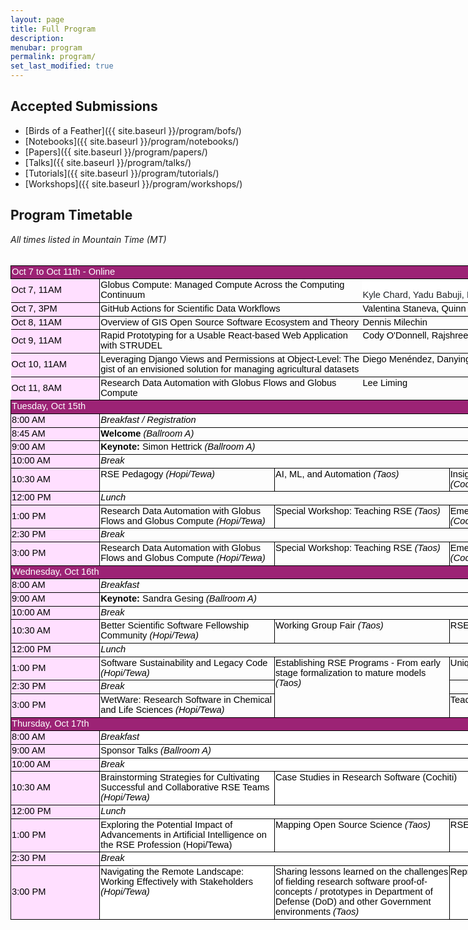 ```yaml
---
layout: page
title: Full Program
description:
menubar: program
permalink: program/
set_last_modified: true
---
```


## Accepted Submissions

- [Birds of a Feather]({{ site.baseurl }}/program/bofs/)
- [Notebooks]({{ site.baseurl }}/program/notebooks/)
- [Papers]({{ site.baseurl }}/program/papers/)
- [Talks]({{ site.baseurl }}/program/talks/)
- [Tutorials]({{ site.baseurl }}/program/tutorials/)
- [Workshops]({{ site.baseurl }}/program/workshops/)

## Program Timetable

<html xmlns:o="urn:schemas-microsoft-com:office:office" xmlns:x="urn:schemas-microsoft-com:office:excel"
 xmlns="http://www.w3.org/TR/REC-html40">

<head>
 <style id="program_15106_Styles">
  <!--table
		{
			mso-displayed-decimal-separator: "\.";
			mso-displayed-thousand-separator: "\,";
		}

		@page {
			margin: .75in .7in .75in .7in;
			mso-header-margin: .3in;
			mso-footer-margin: .3in;
		}

		.font5 {
			color: black;
			font-size: 11.0pt;
			font-weight: 400;
			font-style: italic;
			text-decoration: none;
			font-family: Arial, sans-serif;
			mso-font-charset: 0;
		}

		.font6 {
			color: black;
			font-size: 11.0pt;
			font-weight: 400;
			font-style: normal;
			text-decoration: none;
			font-family: Arial, sans-serif;
			mso-font-charset: 0;
		}

		.font7 {
			color: black;
			font-size: 11.0pt;
			font-weight: 700;
			font-style: normal;
			text-decoration: none;
			font-family: Arial, sans-serif;
			mso-font-charset: 0;
		}

		.font8 {
			color: black;
			font-size: 11.0pt;
			font-weight: 400;
			font-style: italic;
			text-decoration: none;
			font-family: Arial, sans-serif;
			mso-font-charset: 0;
		}

		tr {
			mso-height-source: auto;
		}

		col {
			mso-width-source: auto;
		}

		br {
			mso-data-placement: same-cell;
		}

		.style0 {
			mso-number-format: General;
			text-align: general;
			vertical-align: bottom;
			white-space: nowrap;
			mso-rotate: 0;
			mso-background-source: auto;
			mso-pattern: auto;
			color: black;
			font-size: 10.0pt;
			font-weight: 400;
			font-style: normal;
			text-decoration: none;
			font-family: Arial;
			mso-generic-font-family: auto;
			mso-font-charset: 0;
			border: none;
			mso-protection: locked visible;
			mso-style-name: Normal;
			mso-style-id: 0;
		}

		td {
			mso-style-parent: style0;
			padding-top: 1px;
			padding-right: 1px;
			padding-left: 1px;
			mso-ignore: padding;
			color: black;
			font-size: 10.0pt;
			font-weight: 400;
			font-style: normal;
			text-decoration: none;
			font-family: Arial;
			mso-generic-font-family: auto;
			mso-font-charset: 0;
			mso-number-format: General;
			text-align: general;
			vertical-align: bottom;
			border: none;
			mso-background-source: auto;
			mso-pattern: auto;
			mso-protection: locked visible;
			white-space: nowrap;
			mso-rotate: 0;
		}

		.xl65 {
			mso-style-parent: style0;
			color: black;
			font-size: 11.0pt;
			font-style: italic;
			font-family: Arial, sans-serif;
			mso-font-charset: 0;
			vertical-align: top;
			border-top: .5pt solid black;
			border-right: none;
			border-bottom: .5pt solid black;
			border-left: .5pt solid black;
			white-space: normal;
		}

		.xl66 {
			mso-style-parent: style0;
			color: black;
			font-size: 11.0pt;
			font-style: italic;
			font-family: Arial, sans-serif;
			mso-font-charset: 0;
			vertical-align: top;
			border-top: .5pt solid black;
			border-right: none;
			border-bottom: .5pt solid black;
			border-left: .5pt solid black;
			background: white;
			mso-pattern: black none;
			white-space: normal;
		}

		.xl67 {
			mso-style-parent: style0;
			font-size: 11.0pt;
			font-family: Arial, sans-serif;
			mso-font-charset: 0;
			text-align: left;
			vertical-align: top;
			border-top: .5pt solid black;
			border-right: none;
			border-bottom: .5pt solid black;
			border-left: .5pt solid black;
			white-space: normal;
		}

		.xl68 {
			mso-style-parent: style0;
			font-size: 11.0pt;
			font-weight: 700;
			font-family: Arial, sans-serif;
			mso-font-charset: 0;
			text-align: left;
			vertical-align: top;
			border-top: .5pt solid black;
			border-right: none;
			border-bottom: .5pt solid black;
			border-left: .5pt solid black;
			white-space: normal;
		}

		.xl69 {
			mso-style-parent: style0;
			font-size: 11.0pt;
			font-family: Arial, sans-serif;
			mso-font-charset: 0;
			vertical-align: top;
			border-top: .5pt solid black;
			border-right: none;
			border-bottom: .5pt solid black;
			border-left: .5pt solid black;
			white-space: normal;
		}

		.xl70 {
			mso-style-parent: style0;
			color: black;
			font-size: 11.0pt;
			font-family: Arial, sans-serif;
			mso-font-charset: 0;
			vertical-align: top;
			border-top: .5pt solid black;
			border-right: none;
			border-bottom: .5pt solid black;
			border-left: .5pt solid black;
			white-space: normal;
		}

		.xl71 {
			mso-style-parent: style0;
			font-size: 11.0pt;
			font-style: italic;
			font-family: Arial, sans-serif;
			mso-font-charset: 0;
			text-align: left;
			vertical-align: top;
			border-top: .5pt solid black;
			border-right: none;
			border-bottom: .5pt solid black;
			border-left: .5pt solid black;
			white-space: normal;
		}

		.xl72 {
			mso-style-parent: style0;
			color: black;
			font-size: 11.0pt;
			font-family: Arial, sans-serif;
			mso-font-charset: 0;
			vertical-align: top;
			border-top: .5pt solid black;
			border-right: none;
			border-bottom: .5pt solid black;
			border-left: none;
			white-space: normal;
		}

		.xl73 {
			mso-style-parent: style0;
			font-size: 11.0pt;
			font-style: italic;
			font-family: Arial, sans-serif;
			mso-font-charset: 0;
			vertical-align: top;
			border-top: .5pt solid black;
			border-right: none;
			border-bottom: .5pt solid black;
			border-left: .5pt solid black;
			white-space: normal;
		}

		.xl74 {
			mso-style-parent: style0;
			color: black;
			font-size: 11.0pt;
			font-family: Arial, sans-serif;
			mso-font-charset: 0;
			vertical-align: top;
			border-top: .5pt solid black;
			border-right: none;
			border-bottom: none;
			border-left: .5pt solid black;
			white-space: normal;
		}

		.xl75 {
			mso-style-parent: style0;
			font-size: 11.0pt;
			font-style: italic;
			font-family: Arial, sans-serif;
			mso-font-charset: 0;
			vertical-align: top;
			border-top: .5pt solid black;
			border-right: none;
			border-bottom: .5pt solid black;
			border-left: none;
			white-space: normal;
		}

		.xl76 {
			mso-style-parent: style0;
			font-size: 11.0pt;
			font-style: italic;
			font-family: Arial, sans-serif;
			mso-font-charset: 0;
			text-align: left;
			vertical-align: top;
			border-top: .5pt solid black;
			border-right: none;
			border-bottom: .5pt solid black;
			border-left: .5pt solid black;
			background: white;
			mso-pattern: black none;
			white-space: normal;
		}

		.xl77 {
			mso-style-parent: style0;
			font-size: 11.0pt;
			font-family: Arial, sans-serif;
			mso-font-charset: 0;
			text-align: left;
			vertical-align: top;
			border-top: .5pt solid black;
			border-right: none;
			border-bottom: .5pt solid black;
			border-left: .5pt solid black;
			background: white;
			mso-pattern: black none;
			white-space: normal;
		}

		.xl78 {
			mso-style-parent: style0;
			color: black;
			font-size: 11.0pt;
			font-family: Arial, sans-serif;
			mso-font-charset: 0;
			vertical-align: top;
			border-top: .5pt solid black;
			border-right: none;
			border-bottom: .5pt solid black;
			border-left: .5pt solid black;
			background: white;
			mso-pattern: black none;
			white-space: normal;
		}

		.xl79 {
			mso-style-parent: style0;
			color: black;
			font-size: 11.0pt;
			font-family: Arial, sans-serif;
			mso-font-charset: 0;
			vertical-align: top;
			border-top: .5pt solid black;
			border-right: none;
			border-bottom: .5pt solid black;
			border-left: none;
			background: white;
			mso-pattern: black none;
			white-space: normal;
		}

		.xl80 {
			mso-style-parent: style0;
			color: black;
			font-size: 11.0pt;
			font-family: Arial, sans-serif;
			mso-font-charset: 0;
			vertical-align: top;
			border-top: .5pt solid black;
			border-right: none;
			border-bottom: none;
			border-left: .5pt solid black;
			background: white;
			mso-pattern: black none;
			white-space: normal;
		}

		.xl81 {
			mso-style-parent: style0;
			font-size: 11.0pt;
			font-style: italic;
			font-family: Arial, sans-serif;
			mso-font-charset: 0;
			vertical-align: top;
			border-top: .5pt solid black;
			border-right: none;
			border-bottom: .5pt solid black;
			border-left: .5pt solid black;
			background: white;
			mso-pattern: black none;
			white-space: normal;
		}

		.xl82 {
			mso-style-parent: style0;
			color: black;
			font-size: 11.0pt;
			font-family: Arial, sans-serif;
			mso-font-charset: 0;
			vertical-align: top;
			border-top: none;
			border-right: none;
			border-bottom: .5pt solid black;
			border-left: .5pt solid black;
			background: white;
			mso-pattern: black none;
			white-space: normal;
		}

		.xl83 {
			mso-style-parent: style0;
			color: black;
			font-size: 11.0pt;
			font-style: italic;
			font-family: Arial, sans-serif;
			mso-font-charset: 0;
			vertical-align: top;
			border-top: .5pt solid black;
			border-right: none;
			border-bottom: .5pt solid black;
			border-left: none;
			white-space: normal;
		}

		.xl84 {
			mso-style-parent: style0;
			font-size: 11.0pt;
			font-style: italic;
			font-family: Arial, sans-serif;
			mso-font-charset: 0;
			text-align: left;
			vertical-align: top;
			border-top: .5pt solid black;
			border-right: none;
			border-bottom: .5pt solid black;
			border-left: none;
			white-space: normal;
		}

		.xl85 {
			mso-style-parent: style0;
			font-size: 11.0pt;
			font-family: Arial, sans-serif;
			mso-font-charset: 0;
			text-align: left;
			vertical-align: top;
			border-top: .5pt solid black;
			border-right: none;
			border-bottom: .5pt solid black;
			border-left: none;
			white-space: normal;
		}

		.xl86 {
			mso-style-parent: style0;
			font-size: 11.0pt;
			font-weight: 700;
			font-family: Arial, sans-serif;
			mso-font-charset: 0;
			text-align: left;
			vertical-align: top;
			border-top: .5pt solid black;
			border-right: none;
			border-bottom: .5pt solid black;
			border-left: none;
			white-space: normal;
		}

		.xl87 {
			mso-style-parent: style0;
			color: black;
			font-size: 11.0pt;
			font-family: Arial, sans-serif;
			mso-font-charset: 0;
			vertical-align: top;
			border-top: .5pt solid black;
			border-right: .5pt solid black;
			border-bottom: .5pt solid black;
			border-left: none;
			background: white;
			mso-pattern: black none;
			white-space: normal;
		}

		.xl88 {
			mso-style-parent: style0;
			font-size: 11.0pt;
			font-style: italic;
			font-family: Arial, sans-serif;
			mso-font-charset: 0;
			vertical-align: top;
			border-top: .5pt solid black;
			border-right: none;
			border-bottom: .5pt solid black;
			border-left: none;
			background: white;
			mso-pattern: black none;
			white-space: normal;
		}

		.xl89 {
			mso-style-parent: style0;
			color: black;
			font-size: 11.0pt;
			font-style: italic;
			font-family: Arial, sans-serif;
			mso-font-charset: 0;
			vertical-align: top;
			border-top: .5pt solid black;
			border-right: none;
			border-bottom: .5pt solid black;
			border-left: none;
			background: white;
			mso-pattern: black none;
			white-space: normal;
		}

		.xl90 {
			mso-style-parent: style0;
			font-size: 11.0pt;
			font-style: italic;
			font-family: Arial, sans-serif;
			mso-font-charset: 0;
			text-align: left;
			vertical-align: top;
			border-top: .5pt solid black;
			border-right: none;
			border-bottom: .5pt solid black;
			border-left: none;
			background: white;
			mso-pattern: black none;
			white-space: normal;
		}

		.xl91 {
			mso-style-parent: style0;
			font-size: 11.0pt;
			font-family: Arial, sans-serif;
			mso-font-charset: 0;
			text-align: left;
			vertical-align: top;
			border-top: .5pt solid black;
			border-right: none;
			border-bottom: .5pt solid black;
			border-left: none;
			background: white;
			mso-pattern: black none;
			white-space: normal;
		}

		.xl92 {
			mso-style-parent: style0;
			font-size: 11.0pt;
			font-family: Arial, sans-serif;
			mso-font-charset: 0;
			mso-number-format: "Medium Time";
			text-align: left;
			vertical-align: middle;
			border: .5pt solid black;
			background: #FFDFFF;
			mso-pattern: black none;
			white-space: normal;
		}

		.xl93 {
			mso-style-parent: style0;
			color: black;
			font-size: 11.0pt;
			font-family: Arial, sans-serif;
			mso-font-charset: 0;
			mso-number-format: "Medium Time";
			text-align: left;
			vertical-align: middle;
			border: .5pt solid black;
			background: #FFDFFF;
			mso-pattern: black none;
			white-space: normal;
		}

		.xl94 {
			mso-style-parent: style0;
			text-align: left;
			vertical-align: middle;
			background: #FFDFFF;
			mso-pattern: black none;
		}

		.xl95 {
			mso-style-parent: style0;
			color: white;
			font-size: 11.0pt;
			font-family: Arial, sans-serif;
			mso-font-charset: 0;
			text-align: left;
			vertical-align: middle;
			border-top: .5pt solid black;
			border-right: none;
			border-bottom: .5pt solid black;
			border-left: .5pt solid black;
			background: #9C2375;
			mso-pattern: #9C2375 none;
			white-space: normal;
		}

		.xl96 {
			mso-style-parent: style0;
			font-size: 11.0pt;
			font-family: Arial, sans-serif;
			mso-font-charset: 0;
			vertical-align: top;
			border-top: .5pt solid black;
			border-right: none;
			border-bottom: .5pt solid black;
			border-left: none;
			white-space: normal;
		}

		.xl97 {
			mso-style-parent: style0;
			color: windowtext;
			font-family: Arial, sans-serif;
			mso-font-charset: 0;
			text-align: left;
			vertical-align: middle;
			border-top: .5pt solid black;
			border-right: none;
			border-bottom: .5pt solid black;
			border-left: none;
			white-space: normal;
		}

		.xl98 {
			mso-style-parent: style0;
			font-size: 11.0pt;
			font-family: Arial, sans-serif;
			mso-font-charset: 0;
			text-align: left;
			vertical-align: middle;
			border-top: .5pt solid black;
			border-right: .5pt solid black;
			border-bottom: .5pt solid black;
			border-left: none;
			background: #FFDFFF;
			mso-pattern: black none;
			white-space: normal;
		}

		.xl99 {
			mso-style-parent: style0;
			color: #1F2328;
			font-size: 11.0pt;
			font-family: Arial, sans-serif;
			mso-font-charset: 0;
			border-top: .5pt solid black;
			border-right: none;
			border-bottom: .5pt solid black;
			border-left: none;
			background: white;
			mso-pattern: white none;
			white-space: normal;
		}

		.xl100 {
			mso-style-parent: style0;
			font-size: 11.0pt;
			font-family: Arial, sans-serif;
			mso-font-charset: 0;
			border-top: .5pt solid black;
			border-right: none;
			border-bottom: .5pt solid black;
			border-left: none;
			white-space: normal;
		}

		.xl101 {
			mso-style-parent: style0;
			color: windowtext;
			font-family: Arial, sans-serif;
			mso-font-charset: 0;
			border-top: .5pt solid black;
			border-right: none;
			border-bottom: .5pt solid black;
			border-left: none;
			white-space: normal;
		}

		.xl102 {
			mso-style-parent: style0;
			color: windowtext;
			font-family: Arial, sans-serif;
			mso-font-charset: 0;
			border-top: .5pt solid black;
			border-right: none;
			border-bottom: none;
			border-left: none;
			white-space: normal;
		}

		.xl103 {
			mso-style-parent: style0;
			color: windowtext;
			font-family: Arial, sans-serif;
			mso-font-charset: 0;
			border-top: none;
			border-right: none;
			border-bottom: none;
			border-left: .5pt solid black;
			white-space: normal;
		}

		.xl104 {
			mso-style-parent: style0;
			font-family: Arial, sans-serif;
			mso-font-charset: 0;
			white-space: normal;
		}

		.xl105 {
			mso-style-parent: style0;
			color: windowtext;
			font-family: Arial, sans-serif;
			mso-font-charset: 0;
			border-top: none;
			border-right: none;
			border-bottom: .5pt solid black;
			border-left: .5pt solid black;
			white-space: normal;
		}

		.xl106 {
			mso-style-parent: style0;
			color: windowtext;
			font-family: Arial, sans-serif;
			mso-font-charset: 0;
			border-top: none;
			border-right: none;
			border-bottom: .5pt solid black;
			border-left: none;
			white-space: normal;
		}

		.xl107 {
			mso-style-parent: style0;
			color: windowtext;
			font-size: 11.0pt;
			font-family: Arial, sans-serif;
			mso-font-charset: 0;
			border-top: .5pt solid black;
			border-right: none;
			border-bottom: .5pt solid black;
			border-left: none;
			background: white;
			mso-pattern: black none;
			white-space: normal;
		}

		.xl108 {
			mso-style-parent: style0;
			color: black;
			font-size: 11.0pt;
			font-family: Arial, sans-serif;
			mso-font-charset: 0;
			vertical-align: top;
			border-top: .5pt solid black;
			border-right: .5pt solid black;
			border-bottom: .5pt solid black;
			border-left: none;
			background: white;
			mso-pattern: #D9D9D9 none;
			white-space: normal;
		}

		.xl109 {
			mso-style-parent: style0;
			color: windowtext;
			font-size: 11.0pt;
			font-family: Arial, sans-serif;
			mso-font-charset: 0;
			border-top: .5pt solid black;
			border-right: none;
			border-bottom: none;
			border-left: none;
			background: white;
			mso-pattern: black none;
			white-space: normal;
		}

		.xl110 {
			mso-style-parent: style0;
			color: windowtext;
			font-size: 11.0pt;
			font-family: Arial, sans-serif;
			mso-font-charset: 0;
			border-top: none;
			border-right: none;
			border-bottom: .5pt solid black;
			border-left: none;
			background: white;
			mso-pattern: black none;
			white-space: normal;
		}
		-->
 </style>
</head>

<body link="#1155CC" vlink="#1155CC">
 <!--[if !excel]>&nbsp;&nbsp;<![endif]-->
 <!--The following information was generated by Microsoft Excel's Publish as Web
Page wizard.-->
 <!--If the same item is republished from Excel, all information between the DIV
tags will be replaced.-->
 <!----------------------------->
 <!--START OF OUTPUT FROM EXCEL PUBLISH AS WEB PAGE WIZARD -->
 <!----------------------------->

 <i>All times listed in Mountain Time (MT) </i><br><br>

 <div id="program_15106" align=center x:publishsource="Excel">

  <table border=0 cellpadding=0 cellspacing=0 width=1119 style='border-collapse:
 collapse;table-layout:fixed;width:840pt'>
   <col class=xl94 width=87 style='mso-width-source:userset;mso-width-alt:2773;
 width:65pt'>
   <col width=87 span=7 style='mso-width-source:userset;mso-width-alt:2773;
 width:65pt'>
   <tr height=20 style='mso-height-source:userset;height:15.75pt'>
    <td colspan=8 height=20 class=xl95 width=1119 style='height:15.75pt;
  width:840pt'>Oct 7 to Oct 11th - Online</td>
   </tr>
   <tr height=20 style='mso-height-source:userset;height:15.75pt'>
    <td height=20 class=xl98 width=87 style='height:15.75pt;border-top:none;
  width:65pt'>Oct 7, 11AM</td>
    <td colspan=3 class=xl69 width=261 style='border-left:none;width:195pt;
  overflow-wrap: break-word'>Globus Compute: Managed Compute Across the
     Computing Continuum</td>
    <td colspan=4 class=xl99 width=348 style='width:260pt'>Kyle Chard, Yadu
     Babuji, Reid Mello</td>
   </tr>
   <tr height=20 style='mso-height-source:userset;height:15.75pt'>
    <td height=20 class=xl98 width=87 style='height:15.75pt;border-top:none;
  width:65pt;overflow-wrap: break-word'>Oct 7, 3PM</td>
    <td colspan=3 class=xl69 width=261 style='border-left:none;width:195pt'>GitHub
     Actions for Scientific Data Workflows</td>
    <td colspan=4 class=xl100 width=348 style='width:260pt'>Valentina Staneva,
     Quinn Brencher</td>
   </tr>
   <tr height=20 style='mso-height-source:userset;height:15.75pt'>
    <td height=20 class=xl98 width=87 style='height:15.75pt;border-top:none;
  width:65pt;overflow-wrap: break-word'>Oct 8, 11AM</td>
    <td colspan=3 class=xl69 width=261 style='border-left:none;width:195pt'>Overview
     of GIS Open Source Software Ecosystem and Theory</td>
    <td colspan=4 class=xl72 width=348 style='width:260pt'>Dennis Milechin</td>
   </tr>
   <tr height=20 style='mso-height-source:userset;height:15.75pt'>
    <td height=20 class=xl98 width=87 style='height:15.75pt;border-top:none;
  width:65pt;overflow-wrap: break-word'>Oct 9, 11AM</td>
    <td colspan=3 class=xl69 width=261 style='border-left:none;width:195pt'>Rapid
     Prototyping for a Usable React-based Web Application with STRUDEL</td>
    <td colspan=4 class=xl72 width=348 style='width:260pt'>Cody O'Donnell,
     Rajshree Deshmukh, Lavanya Ramakrishnan</td>
   </tr>
   <tr height=20 style='mso-height-source:userset;height:15.75pt'>
    <td height=20 class=xl98 width=87 style='height:15.75pt;border-top:none;
  width:65pt;overflow-wrap: break-word'>Oct 10, 11AM</td>
    <td colspan=3 class=xl69 width=261 style='border-left:none;width:195pt'>Leveraging
     Django Views and Permissions at Object-Level: The gist of an envisioned
     solution for managing agricultural datasets</td>
    <td colspan=4 class=xl72 width=348 style='width:260pt'>Diego Menéndez,
     Danying Shao</td>
   </tr>
   <tr height=20 style='mso-height-source:userset;height:15.75pt'>
    <td height=20 class=xl98 width=87 style='height:15.75pt;border-top:none;
  width:65pt;overflow-wrap: break-word'>Oct 11, 8AM</td>
    <td colspan=3 class=xl69 width=261 style='border-left:none;width:195pt'>Research
     Data Automation with Globus Flows and Globus Compute</td>
    <td colspan=4 class=xl72 width=348 style='width:260pt'>Lee Liming</td>
   </tr>
   <tr height=20 style='mso-height-source:userset;height:15.75pt'>
    <td colspan=8 height=20 class=xl95 width=1119 style='height:15.75pt;
  width:840pt'>Tuesday, Oct 15th</td>
   </tr>
   <tr height=20 style='mso-height-source:userset;height:15.75pt'>
    <td height=20 class=xl92 width=87 style='height:15.75pt;border-top:none;
  width:65pt'>8:00 AM</td>
    <td colspan=7 class=xl71 width=609 style='border-left:none;width:455pt'>Breakfast
     / Registration</td>
   </tr>
   <tr height=20 style='mso-height-source:userset;height:15.75pt'>
    <td height=20 class=xl92 width=87 style='height:15.75pt;border-top:none;
  width:65pt'>8:45 AM</td>
    <td colspan=7 class=xl68 width=609 style='border-left:none;width:455pt'>Welcome<font class="font8">
      (Ballroom A)</font>
    </td>
   </tr>
   <tr height=20 style='mso-height-source:userset;height:15.75pt'>
    <td height=20 class=xl92 width=87 style='height:15.75pt;border-top:none;
  width:65pt'>9:00 AM</td>
    <td colspan=7 class=xl67 width=609 style='border-left:none;width:455pt'>
     <font class="font7">Keynote:</font>
     <font class="font6"> Simon Hettrick </font>
     <font class="font8">(Ballroom A)</font>
    </td>
   </tr>
   <tr height=20 style='mso-height-source:userset;height:15.75pt'>
    <td height=20 class=xl92 width=87 style='height:15.75pt;border-top:none;
  width:65pt'>10:00 AM</td>
    <td colspan=7 class=xl71 width=609 style='border-left:none;width:455pt'>Break</td>
   </tr>
   <tr height=20 style='mso-height-source:userset;height:15.75pt'>
    <td height=20 class=xl93 width=87 style='height:15.75pt;border-top:none;
  width:65pt'>10:30 AM</td>
    <td colspan=2 class=xl70 width=174 style='border-left:none;width:130pt'>RSE
     Pedagogy <font class="font5">(Hopi/Tewa)</font>
    </td>
    <td colspan=2 class=xl70 width=174 style='width:130pt'>AI, ML, and Automation
     <font class="font5">(Taos)</font>
    </td>
    <td colspan=3 class=xl70 width=261 style='width:195pt'>Insights on Research
     Software Practices and Principles <font class="font5">(Cochiti)</font>
    </td>
   </tr>
   <tr height=20 style='mso-height-source:userset;height:15.75pt'>
    <td height=20 class=xl92 width=87 style='height:15.75pt;border-top:none;
  width:65pt'>12:00 PM</td>
    <td colspan=7 class=xl71 width=609 style='border-left:none;width:455pt'>Lunch</td>
   </tr>
   <tr height=20 style='mso-height-source:userset;height:15.75pt'>
    <td height=20 class=xl93 width=87 style='height:15.75pt;border-top:none;
  width:65pt'>1:00 PM</td>
    <td colspan=2 class=xl70 width=174 style='border-left:none;width:130pt'>Research
     Data Automation with Globus Flows and Globus Compute <font class="font5">(Hopi/Tewa)</font>
    </td>
    <td colspan=2 class=xl70 width=174 style='width:130pt'>Special Workshop:
     Teaching RSE <font class="font5">(Taos)</font>
    </td>
    <td colspan=3 class=xl70 width=261 style='width:195pt'>Emerging as a Team
     Leader through Cultural Challenges <font class="font5">(Cochiti)</font>
    </td>
   </tr>
   <tr height=20 style='mso-height-source:userset;height:15.75pt'>
    <td height=20 class=xl92 width=87 style='height:15.75pt;border-top:none;
  width:65pt'>2:30 PM</td>
    <td colspan=7 class=xl73 width=609 style='border-left:none;width:455pt'>Break</td>
   </tr>
   <tr height=20 style='mso-height-source:userset;height:15.75pt'>
    <td height=20 class=xl92 width=87 style='height:15.75pt;border-top:none;
  width:65pt'>3:00 PM</td>
    <td colspan=2 class=xl70 width=174 style='border-left:none;width:130pt'>Research
     Data Automation with Globus Flows and Globus Compute <font class="font5">(Hopi/Tewa)</font>
    </td>
    <td colspan=2 class=xl70 width=174 style='width:130pt'>Special Workshop:
     Teaching RSE <font class="font5">(Taos)</font>
    </td>
    <td colspan=3 class=xl70 width=261 style='width:195pt'>Emerging as a Team
     Leader through Cultural Challenges <font class="font5">(Cochiti)</font>
    </td>
   </tr>
   <tr height=20 style='mso-height-source:userset;height:15.75pt'>
    <td colspan=8 height=20 class=xl95 width=1119 style='height:15.75pt;
  width:840pt'>Wednesday, Oct 16th</td>
   </tr>
   <tr height=20 style='mso-height-source:userset;height:15.75pt'>
    <td height=20 class=xl92 width=87 style='height:15.75pt;border-top:none;
  width:65pt'>8:00 AM</td>
    <td colspan=7 class=xl71 width=609 style='border-left:none;width:455pt'>Breakfast</td>
   </tr>
   <tr height=20 style='mso-height-source:userset;height:15.75pt'>
    <td height=20 class=xl92 width=87 style='height:15.75pt;border-top:none;
  width:65pt'>9:00 AM</td>
    <td colspan=7 class=xl67 width=609 style='border-left:none;width:455pt'>
     <font class="font7">Keynote:</font>
     <font class="font6"> Sandra Gesing </font>
     <font class="font8">(Ballroom A)</font>
    </td>
   </tr>
   <tr height=20 style='mso-height-source:userset;height:15.75pt'>
    <td height=20 class=xl92 width=87 style='height:15.75pt;border-top:none;
  width:65pt'>10:00 AM</td>
    <td colspan=7 class=xl65 width=609 style='border-left:none;width:455pt'>Break</td>
   </tr>
   <tr height=20 style='mso-height-source:userset;height:15.75pt'>
    <td height=20 class=xl93 width=87 style='height:15.75pt;border-top:none;
  width:65pt'>10:30 AM</td>
    <td colspan=2 class=xl70 width=174 style='border-left:none;width:130pt'>Better
     Scientific Software Fellowship Community <font class="font5">(Hopi/Tewa)</font>
    </td>
    <td colspan=2 class=xl70 width=174 style='width:130pt'>Working Group Fair <font class="font5">(Taos)
     </font>
    </td>
    <td colspan=3 class=xl70 width=261 style='width:195pt'>RSEs in
     domain-specific ecosystems <font class="font5">(Cochiti)</font>
    </td>
   </tr>
   <tr height=20 style='mso-height-source:userset;height:15.75pt'>
    <td height=20 class=xl92 width=87 style='height:15.75pt;border-top:none;
  width:65pt'>12:00 PM</td>
    <td colspan=7 class=xl65 width=609 style='border-left:none;width:455pt'>Lunch</td>
   </tr>
   <tr height=20 style='mso-height-source:userset;height:15.75pt'>
    <td height=20 class=xl93 width=87 style='height:15.75pt;border-top:none;
  width:65pt'>1:00 PM</td>
    <td colspan=2 class=xl70 width=174 style='border-left:none;width:130pt'>Software
     Sustainability and Legacy Code <font class="font5">(Hopi/Tewa)</font>
    </td>
    <td colspan=2 rowspan=3 class=xl74 width=174 style='border-bottom:.5pt solid black;
  width:130pt'>Establishing RSE Programs - From early stage formalization to
     mature models <font class="font5">(Taos)</font>
    </td>
    <td colspan=3 class=xl70 width=261 style='width:195pt'>Unique Stories in
     Research Software Experience <font class="font5">(Cochiti)</font>
    </td>
   </tr>
   <tr height=20 style='mso-height-source:userset;height:15.75pt'>
    <td height=20 class=xl92 width=87 style='height:15.75pt;border-top:none;
  width:65pt'>2:30 PM</td>
    <td colspan=2 class=xl73 width=174 style='border-left:none;width:130pt'>Break</td>
    <td colspan=3 class=xl73 width=261 style='width:195pt'>&nbsp;</td>
   </tr>
   <tr height=20 style='mso-height-source:userset;height:15.75pt'>
    <td height=20 class=xl93 width=87 style='height:15.75pt;border-top:none;
  width:65pt'>3:00 PM</td>
    <td colspan=2 class=xl70 width=174 style='border-left:none;width:130pt'>WetWare:
     Research Software in Chemical and Life Sciences <font class="font5">(Hopi/Tewa)</font>
    </td>
    <td colspan=3 class=xl70 width=261 style='width:195pt'>Teaching Research
     Software Engineering <font class="font5">(Cochiti)</font>
    </td>
   </tr>
   <tr height=20 style='mso-height-source:userset;height:15.75pt'>
    <td colspan=8 height=20 class=xl95 width=696 style='height:15.75pt;
  width:840pt'>Thursday, Oct 17th</td>
   </tr>
   <tr height=20 style='mso-height-source:userset;height:15.75pt'>
    <td height=20 class=xl92 width=87 style='height:15.75pt;border-top:none;
  width:65pt'>8:00 AM</td>
    <td colspan=7 class=xl76 width=609 style='border-left:none;width:455pt'>Breakfast</td>
   </tr>
   <tr height=20 style='mso-height-source:userset;height:15.75pt'>
    <td height=20 class=xl92 width=87 style='height:15.75pt;border-top:none;
  width:65pt'>9:00 AM</td>
    <td colspan=7 class=xl77 width=609 style='border-left:none;width:455pt'>Sponsor
     Talks <font class="font8">(Ballroom A)</font>
    </td>
   </tr>
   <tr height=20 style='mso-height-source:userset;height:15.75pt'>
    <td height=20 class=xl92 width=87 style='height:15.75pt;border-top:none;
  width:65pt'>10:00 AM</td>
    <td colspan=7 class=xl66 width=609 style='border-left:none;width:455pt'>Break</td>
   </tr>
   <tr height=40 style='mso-height-source:userset;height:30.0pt'>
    <td height=40 class=xl93 width=87 style='height:30.0pt;border-top:none;
  width:65pt'>10:30 AM</td>
    <td colspan=2 class=xl78 width=174 style='border-left:none;width:130pt'>Brainstorming
     Strategies for Cultivating Successful and Collaborative RSE Teams <font class="font5">(Hopi/Tewa)
     </font>
    </td>
    <td colspan=4 class=xl78 width=348 style='border-right:.5pt solid black;
  width:260pt'>Case Studies in Research Software (Cochiti)</td>
    <td class=xl108 width=87 style='border-top:none;width:65pt'>Rapid Access
     Microtalks (Ballroom A)</td>
   </tr>
   <tr height=20 style='mso-height-source:userset;height:15.75pt'>
    <td height=20 class=xl92 width=87 style='height:15.75pt;border-top:none;
  width:65pt'>12:00 PM</td>
    <td colspan=7 class=xl66 width=609 style='border-left:none;width:455pt'>Lunch</td>
   </tr>
   <tr height=20 style='mso-height-source:userset;height:15.75pt'>
    <td height=20 class=xl93 width=87 style='height:15.75pt;border-top:none;
  width:65pt'>1:00 PM</td>
    <td colspan=2 class=xl78 width=174 style='border-left:none;width:130pt'>Exploring
     the Potential Impact of Advancements in Artificial Intelligence on the RSE
     Profession (Hopi/Tewa)</td>
    <td colspan=2 class=xl80 width=174 style='width:130pt'>Mapping Open Source
     Science <font class="font5">(Taos)</font>
    </td>
    <td colspan=3 class=xl78 width=261 style='width:195pt'>RSE in Action! <font class="font5">(Cochiti)
     </font>
    </td>
   </tr>
   <tr height=20 style='mso-height-source:userset;height:15.75pt'>
    <td height=20 class=xl92 width=87 style='height:15.75pt;border-top:none;
  width:65pt'>2:30 PM</td>
    <td colspan=7 class=xl81 width=609 style='border-left:none;width:455pt'>Break</td>
   </tr>
   <tr height=59 style='mso-height-source:userset;height:44.0pt'>
    <td height=59 class=xl93 width=87 style='height:44.0pt;border-top:none;
  width:65pt'>3:00 PM</td>
    <td colspan=2 class=xl78 width=174 style='border-left:none;width:130pt'>Navigating
     the Remote Landscape: Working Effectively with Stakeholders <font class="font5">(Hopi/Tewa)</font>
    </td>
    <td colspan=2 class=xl82 width=174 style='width:130pt'>Sharing lessons
     learned on the challenges of fielding research software proof-of-concepts /
     prototypes in Department of Defense (DoD) and other Government environments <font class="font5">
      (Taos)</font>
    </td>
    <td colspan=3 class=xl78 width=261 style='width:195pt'>Reproducible Software
     Ecosystems <font class="font5">(Cochiti)</font>
    </td>
   </tr>
  </table>

 </div>


 <!----------------------------->
 <!--END OF OUTPUT FROM EXCEL PUBLISH AS WEB PAGE WIZARD-->
 <!----------------------------->
</body>

</html>
